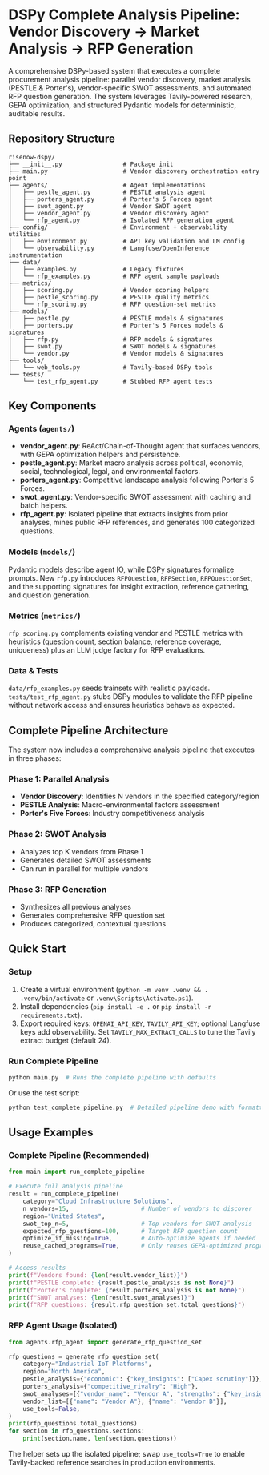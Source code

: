 # DSPy Complete Analysis Pipeline: Vendor Discovery → Market Analysis → RFP Generation

A comprehensive DSPy-based system that executes a complete procurement analysis pipeline: parallel vendor discovery, market analysis (PESTLE & Porter's), vendor-specific SWOT assessments, and automated RFP question generation. The system leverages Tavily-powered research, GEPA optimization, and structured Pydantic models for deterministic, auditable results.

## Repository Structure

```
risenow-dspy/
├── __init__.py                 # Package init
├── main.py                     # Vendor discovery orchestration entry point
├── agents/                     # Agent implementations
│   ├── pestle_agent.py         # PESTLE analysis agent
│   ├── porters_agent.py        # Porter's 5 Forces agent
│   ├── swot_agent.py           # Vendor SWOT agent
│   ├── vendor_agent.py         # Vendor discovery agent
│   └── rfp_agent.py            # Isolated RFP generation agent
├── config/                     # Environment + observability utilities
│   ├── environment.py          # API key validation and LM config
│   └── observability.py        # Langfuse/OpenInference instrumentation
├── data/
│   ├── examples.py             # Legacy fixtures
│   └── rfp_examples.py         # RFP agent sample payloads
├── metrics/
│   ├── scoring.py              # Vendor scoring helpers
│   ├── pestle_scoring.py       # PESTLE quality metrics
│   └── rfp_scoring.py          # RFP question-set metrics
├── models/
│   ├── pestle.py               # PESTLE models & signatures
│   ├── porters.py              # Porter's 5 Forces models & signatures
│   ├── rfp.py                  # RFP models & signatures
│   ├── swot.py                 # SWOT models & signatures
│   └── vendor.py               # Vendor models & signatures
├── tools/
│   └── web_tools.py            # Tavily-based DSPy tools
└── tests/
    └── test_rfp_agent.py       # Stubbed RFP agent tests
```

## Key Components

### Agents (`agents/`)
- **vendor_agent.py**: ReAct/Chain-of-Thought agent that surfaces vendors, with GEPA optimization helpers and persistence.
- **pestle_agent.py**: Market macro analysis across political, economic, social, technological, legal, and environmental factors.
- **porters_agent.py**: Competitive landscape analysis following Porter's 5 Forces.
- **swot_agent.py**: Vendor-specific SWOT assessment with caching and batch helpers.
- **rfp_agent.py**: Isolated pipeline that extracts insights from prior analyses, mines public RFP references, and generates 100 categorized questions.

### Models (`models/`)
Pydantic models describe agent IO, while DSPy signatures formalize prompts. New `rfp.py` introduces `RFPQuestion`, `RFPSection`, `RFPQuestionSet`, and the supporting signatures for insight extraction, reference gathering, and question generation.

### Metrics (`metrics/`)
`rfp_scoring.py` complements existing vendor and PESTLE metrics with heuristics (question count, section balance, reference coverage, uniqueness) plus an LLM judge factory for RFP evaluations.

### Data & Tests
`data/rfp_examples.py` seeds trainsets with realistic payloads. `tests/test_rfp_agent.py` stubs DSPy modules to validate the RFP pipeline without network access and ensures heuristics behave as expected.

## Complete Pipeline Architecture

The system now includes a comprehensive analysis pipeline that executes in three phases:

### Phase 1: Parallel Analysis
- **Vendor Discovery**: Identifies N vendors in the specified category/region
- **PESTLE Analysis**: Macro-environmental factors assessment
- **Porter's Five Forces**: Industry competitiveness analysis

### Phase 2: SWOT Analysis
- Analyzes top K vendors from Phase 1
- Generates detailed SWOT assessments
- Can run in parallel for multiple vendors

### Phase 3: RFP Generation
- Synthesizes all previous analyses
- Generates comprehensive RFP question set
- Produces categorized, contextual questions

## Quick Start

### Setup
1. Create a virtual environment (`python -m venv .venv && . .venv/bin/activate` or `.venv\Scripts\Activate.ps1`).
2. Install dependencies (`pip install -e .` or `pip install -r requirements.txt`).
3. Export required keys: `OPENAI_API_KEY`, `TAVILY_API_KEY`; optional Langfuse keys add observability. Set `TAVILY_MAX_EXTRACT_CALLS` to tune the Tavily extract budget (default 24).

### Run Complete Pipeline
```python
python main.py  # Runs the complete pipeline with defaults
```

Or use the test script:
```python
python test_complete_pipeline.py  # Detailed pipeline demo with formatted output
```

## Usage Examples

### Complete Pipeline (Recommended)

```python
from main import run_complete_pipeline

# Execute full analysis pipeline
result = run_complete_pipeline(
    category="Cloud Infrastructure Solutions",
    n_vendors=15,                    # Number of vendors to discover
    region="United States",
    swot_top_n=5,                    # Top vendors for SWOT analysis
    expected_rfp_questions=100,      # Target RFP question count
    optimize_if_missing=True,        # Auto-optimize agents if needed
    reuse_cached_programs=True,      # Only reuses GEPA-optimized programs saved on disk
)

# Access results
print(f"Vendors found: {len(result.vendor_list)}")
print(f"PESTLE complete: {result.pestle_analysis is not None}")
print(f"Porter's complete: {result.porters_analysis is not None}")
print(f"SWOT analyses: {len(result.swot_analyses)}")
print(f"RFP questions: {result.rfp_question_set.total_questions}")
```

### RFP Agent Usage (Isolated)

```python
from agents.rfp_agent import generate_rfp_question_set

rfp_questions = generate_rfp_question_set(
    category="Industrial IoT Platforms",
    region="North America",
    pestle_analysis={"economic": {"key_insights": ["Capex scrutiny"]}},
    porters_analysis={"competitive_rivalry": "High"},
    swot_analyses=[{"vendor_name": "Vendor A", "strengths": {"key_insights": ["Edge coverage"]}}],
    vendor_list=[{"name": "Vendor A"}, {"name": "Vendor B"}],
    use_tools=False,
)
print(rfp_questions.total_questions)
for section in rfp_questions.sections:
    print(section.name, len(section.questions))
```

The helper sets up the isolated pipeline; swap `use_tools=True` to enable Tavily-backed reference searches in production environments.
